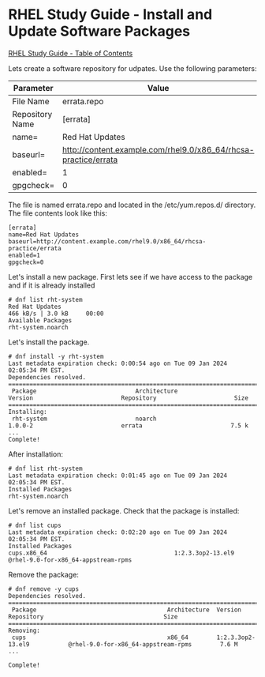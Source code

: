 # RHEL Study Guide - Install and Update Software Packages


[RHEL Study Guide - Table of Contents](https://github.com/pslucas0212/RHEL-Study-Guide)  



Lets create a software repository for udpates.  Use the following parameters:

Parameter | Value
----------|------
File Name | errata.repo
Repository Name | [errata]
name= | Red Hat Updates
baseurl= | http://content.example.com/rhel9.0/x86_64/rhcsa-practice/errata
enabled= | 1
gpgcheck= | 0

The file is named errata.repo and located in the /etc/yum.repos.d/ directory.  The file contents look like this:
```
[errata]
name=Red Hat Updates
baseurl=http://content.example.com/rhel9.0/x86_64/rhcsa-practice/errata
enabled=1
gpgcheck=0
```

Let's install a new package.  First lets see if we have access to the package and if it is already installed
```
# dnf list rht-system
Red Hat Updates                                                                                         466 kB/s | 3.0 kB     00:00    
Available Packages
rht-system.noarch
```

Let's install the package.
```
# dnf install -y rht-system
Last metadata expiration check: 0:00:54 ago on Tue 09 Jan 2024 02:05:34 PM EST.
Dependencies resolved.
========================================================================================================================================
 Package                            Architecture                   Version                         Repository                      Size
========================================================================================================================================
Installing:
 rht-system                         noarch                         1.0.0-2                         errata                         7.5 k
...
Complete!
```

After installation:
```
# dnf list rht-system
Last metadata expiration check: 0:01:45 ago on Tue 09 Jan 2024 02:05:34 PM EST.
Installed Packages
rht-system.noarch
```

Let's remove an installed package.  Check that the package is installed:
```
# dnf list cups
Last metadata expiration check: 0:02:20 ago on Tue 09 Jan 2024 02:05:34 PM EST.
Installed Packages
cups.x86_64                                    1:2.3.3op2-13.el9                                     @rhel-9.0-for-x86_64-appstream-rpms
```

Remove the package:
```
# dnf remove -y cups
Dependencies resolved.
========================================================================================================================================
 Package                                     Architecture  Version                     Repository                                  Size
========================================================================================================================================
Removing:
 cups                                        x86_64        1:2.3.3op2-13.el9           @rhel-9.0-for-x86_64-appstream-rpms        7.6 M
...

Complete!
```
